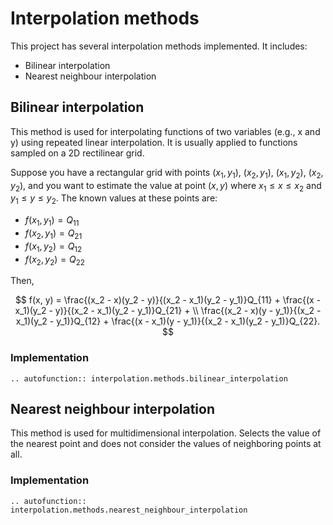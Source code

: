 # Interpolation methods

This project has several interpolation methods implemented. It includes:
- Bilinear interpolation
- Nearest neighbour interpolation

## Bilinear interpolation

This method is used for interpolating functions of two variables (e.g., x and y) using repeated linear interpolation. It is usually applied to functions sampled on a 2D rectilinear grid.

Suppose you have a rectangular grid with points $(x_1, y_1)$, $(x_2, y_1)$, $(x_1, y_2)$, $(x_2, y_2)$, and you want to estimate the value at point $(x, y)$ where $x_1 \leq x \leq x_2$ and $y_1 \leq y \leq y_2$. The known values at these points are:

- $f(x_1,y_1) = Q_{11}$
- $f(x_2,y_1) = Q_{21}$
- $f(x_1,y_2) = Q_{12}$
- $f(x_2,y_2) = Q_{22}$

Then, 

$$ f(x, y) = \frac{(x_2 - x)(y_2 - y)}{(x_2 - x_1)(y_2 - y_1)}Q_{11} + \frac{(x - x_1)(y_2 - y)}{(x_2 - x_1)(y_2 - y_1)}Q_{21} + \\
\frac{(x_2 - x)(y - y_1)}{(x_2 - x_1)(y_2 - y_1)}Q_{12} + \frac{(x - x_1)(y - y_1)}{(x_2 - x_1)(y_2 - y_1)}Q_{22}. $$

### Implementation

``` {eval-rst}
.. autofunction:: interpolation.methods.bilinear_interpolation
```

## Nearest neighbour interpolation

This method is used for multidimensional interpolation. Selects the value of the nearest point and does not consider the values of neighboring points at all.

### Implementation

``` {eval-rst}
.. autofunction:: interpolation.methods.nearest_neighbour_interpolation
```